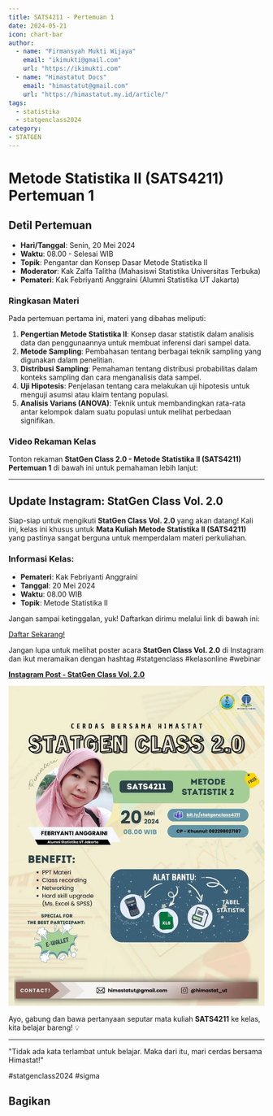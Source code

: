 ```yaml
--- 
title: SATS4211 - Pertemuan 1
date: 2024-05-21
icon: chart-bar
author:
  - name: "Firmansyah Mukti Wijaya"
    email: "ikimukti@gmail.com"
    url: "https://ikimukti.com"
  - name: "Himastatut Docs"
    email: "himastatut@gmail.com"
    url: "https://himastatut.my.id/article/"
tags:
  - statistika
  - statgenclass2024
category: 
- STATGEN
--- 
```


# Metode Statistika II (SATS4211) Pertemuan 1

## Detil Pertemuan

- **Hari/Tanggal**: Senin, 20 Mei 2024  
- **Waktu**: 08.00 - Selesai WIB  
- **Topik**: Pengantar dan Konsep Dasar Metode Statistika II  
- **Moderator**: Kak Zalfa Talitha (Mahasiswi Statistika Universitas Terbuka)  
- **Pemateri**: Kak Febriyanti Anggraini (Alumni Statistika UT Jakarta)

### Ringkasan Materi
Pada pertemuan pertama ini, materi yang dibahas meliputi:
1. **Pengertian Metode Statistika II**: Konsep dasar statistik dalam analisis data dan penggunaannya untuk membuat inferensi dari sampel data.
2. **Metode Sampling**: Pembahasan tentang berbagai teknik sampling yang digunakan dalam penelitian.
3. **Distribusi Sampling**: Pemahaman tentang distribusi probabilitas dalam konteks sampling dan cara menganalisis data sampel.
4. **Uji Hipotesis**: Penjelasan tentang cara melakukan uji hipotesis untuk menguji asumsi atau klaim tentang populasi.
5. **Analisis Varians (ANOVA)**: Teknik untuk membandingkan rata-rata antar kelompok dalam suatu populasi untuk melihat perbedaan signifikan.

### Video Rekaman Kelas
Tonton rekaman **StatGen Class 2.0 - Metode Statistika II (SATS4211) Pertemuan 1** di bawah ini untuk pemahaman lebih lanjut:

<VidStack  
  src="https://www.youtube.com/watch?v=wPQBCldQQ2I"  
  title="StatGen Class 2.0 - Metode Statistika II (SATS4211) Pertemuan 1"
/>

--- 

## Update Instagram: StatGen Class Vol. 2.0

Siap-siap untuk mengikuti **StatGen Class Vol. 2.0** yang akan datang! Kali ini, kelas ini khusus untuk **Mata Kuliah Metode Statistika II (SATS4211)** yang pastinya sangat berguna untuk memperdalam materi perkuliahan.

### Informasi Kelas:

- **Pemateri**: Kak Febriyanti Anggraini
- **Tanggal**: 20 Mei 2024
- **Waktu**: 08.00 WIB
- **Topik**: Metode Statistika II

Jangan sampai ketinggalan, yuk! Daftarkan dirimu melalui link di bawah ini:

[Daftar Sekarang!](https://bit.ly/statgenclass4211)

Jangan lupa untuk melihat poster acara **StatGen Class Vol. 2.0** di Instagram dan ikut meramaikan dengan hashtag #statgenclass #kelasonline #webinar

[**Instagram Post - StatGen Class Vol. 2.0**](https://www.instagram.com/p/C7JSCMaS7_V/?img_index=1)

![StatGen Class 2.0 Poster](pertemuan_1_image.png)

Ayo, gabung dan bawa pertanyaan seputar mata kuliah **SATS4211** ke kelas, kita belajar bareng! 💡

--- 

"Tidak ada kata terlambat untuk belajar. Maka dari itu, mari cerdas bersama Himastat!"

#statgenclass2024 #sigma


## Bagikan
<Share colorful />
<GitContributors />
<GitChangelog />